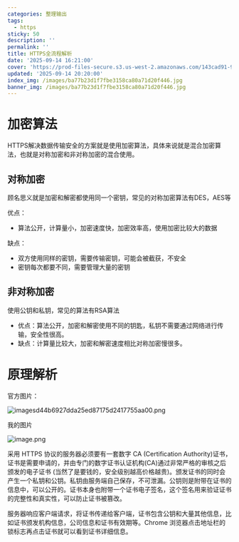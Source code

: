 ```yaml
---
categories: 整理输出
tags:
  - https
sticky: 50
description: ''
permalink: ''
title: HTTPS全流程解析
date: '2025-09-14 16:21:00'
cover: 'https://prod-files-secure.s3.us-west-2.amazonaws.com/143cad91-961b-48b0-82dc-78fbb6eb5abe/8138b291-dced-4d31-8bce-83cbc5e067af/wallhaven-3ldkoy.jpg?X-Amz-Algorithm=AWS4-HMAC-SHA256&X-Amz-Content-Sha256=UNSIGNED-PAYLOAD&X-Amz-Credential=ASIAZI2LB466RI6LYSRH%2F20250920%2Fus-west-2%2Fs3%2Faws4_request&X-Amz-Date=20250920T090042Z&X-Amz-Expires=3600&X-Amz-Security-Token=IQoJb3JpZ2luX2VjEG8aCXVzLXdlc3QtMiJHMEUCIQC6K1Ro1vDSuygUoO7X5MyFnkBlGjC%2BiejLqDZkvgziGwIgZ1nt3CBc7hxq7XObQuRpUstLs%2FdR6joNdwlPDYpcmj4qiAQI6P%2F%2F%2F%2F%2F%2F%2F%2F%2F%2FARAAGgw2Mzc0MjMxODM4MDUiDNkfgqIfbw4Y5SnghSrcAytzTlqVeC2aftb8Dlq4bchtrhgQMEPr7km20LMWinkhgu1SRE7XgUqNCEHSjZw9D5%2BRNSzieLYaSnqnrvMebTvvk3438UaT4Xlfo6QLGJcurXlMjXTAugCpimpfGpHWPA3%2BK716fDn0VkpwkG4sHQLiBUkvlWyJCKEnl%2BfaIO480z7JOLCHa%2B2oAxSin8Y4scnT6Ir%2BaNEoBbBRcbkoHjBrEOLo0SBs8L4FxU898vhoeFfUAwDJL012XzSOZh7YS6EvNgxiOsSuIzeEbtauQMlPQIlxuTxdDyB7vsWnJadKwyJuIwfzg3FXLbuvyUGA1wA5oSbLHaAxZakgxTPZ5OUx%2B93NgrpxOmuYs9Asn%2BbeseXfullSdjxhw%2FHx0mcVsexP1ph9NXqBZA8kncQC2Leybj9%2F1S57bboUurSVD9%2FJDz8NhiKHk5MlvYygby0gimur89z3OQZteW%2B9ishAqc2ju9o%2FPDOeW9QNSwMucf0kfD1TfSdUFcIcdC7sIcnfa9hfOmXOAGvFek%2FvmMw1RLvyUDlYhWDg9Ql67iP0f21TrdzVc0QWgDVGvXKIT4hN4hHGwOhGd2vWCD9H8PWgny5X6U%2Bf6h9xwQDfhocdEOZDpqk76D2ZHYNaROWuMK%2BkucYGOqUB%2FlafnS1aCRWsWrx18KShbgICG0ikB%2B7SkJilN5r6Otlz%2FJ%2BtsOFIk%2Fn76H0mtCpxGSar%2Fv10NdE8ptyF%2BHsoIXCEsr24nYxcCH2OPNUQq%2Bf351tJMSZB54jtcknOhMQHwXJE99EL38v2AGq3PG9YNyUvj0gt8HDansK2%2BzuL0iJSmbAOLLwJL2irYdsxw4QTiyciwgE7jD%2FS4d5hUOoogYG8S8cG&X-Amz-Signature=ba7419552cd9b4c0358352c7b562cebe9316616421d360e8a90d76e065c47f06&X-Amz-SignedHeaders=host&x-amz-checksum-mode=ENABLED&x-id=GetObject'
updated: '2025-09-14 20:20:00'
index_img: /images/ba77b23d1f7fbe3158ca80a71d20f446.jpg
banner_img: /images/ba77b23d1f7fbe3158ca80a71d20f446.jpg
---
```


# 加密算法


HTTPS解决数据传输安全的方案就是使用加密算法，具体来说就是混合加密算法，也就是对称加密和非对称加密的混合使用。


## 对称加密


顾名思义就是加密和解密都使用同一个密钥，常见的对称加密算法有DES，AES等


优点：

- 算法公开，计算量小，加密速度快，加密效率高，使用加密比较大的数据

缺点：

- 双方使用同样的密钥，需要传输密钥，可能会被截获，不安全
- 密钥每次都要不同，需要管理大量的密钥

## 非对称加密


使用公钥和私钥，常见的算法有RSA算法

- 优点：算法公开，加密和解密使用不同的钥匙，私钥不需要通过网络进行传输，安全性很高。
- 缺点：计算量比较大，加密和解密速度相比对称加密慢很多。

# 原理解析


官方图片：


![imagesd44b6927dda25ed87175d2417755aa00.png](/images/3dc3885631aadf23c5728c49bb5df3c4.png)


我的图片


![image.png](/images/7dac926f4b3925358a887a46c786b703.png)


采用 HTTPS 协议的服务器必须要有一套数字 CA (Certification Authority)证书，证书是需要申请的，并由专门的数字证书认证机构(CA)通过非常严格的审核之后颁发的电子证书 (当然了是要钱的，安全级别越高价格越贵)。颁发证书的同时会产生一个私钥和公钥。私钥由服务端自己保存，不可泄漏。公钥则是附带在证书的信息中，可以公开的。证书本身也附带一个证书电子签名，这个签名用来验证证书的完整性和真实性，可以防止证书被篡改。


服务器响应客户端请求，将证书传递给客户端，证书包含公钥和大量其他信息，比如证书颁发机构信息，公司信息和证书有效期等。Chrome 浏览器点击地址栏的锁标志再点击证书就可以看到证书详细信息。

